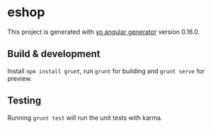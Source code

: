 # eshop

This project is generated with [yo angular generator](https://github.com/yeoman/generator-angular)
version 0.16.0.

## Build & development

Install `npm install grunt`, run `grunt` for building and `grunt serve` for preview.

## Testing

Running `grunt test` will run the unit tests with karma.
